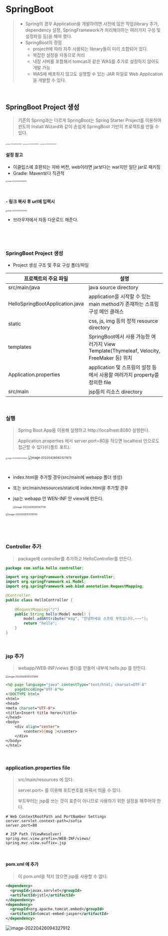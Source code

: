 # SpringBoot

> * Spring의 경우 Application을 개발하려면 사전에 많은 작업(library 추가, dependency 설정, SpringFramework가 처리해야하는 여러가지 구성 및 설정파일 등)을 해야 했다.
> * SpringBoot의 장점
>   * projectt에 따라 자주 사용되는 library들이 미리 조합되어 있다.
>   * 복잡한 설정을 자동으로 처리
>   * 내장 서버를 포함해서 tomcat과 같은 WAS를 추가로 설정하지 않아도 개발 가능
>   * WAS에 배포하지 않고도 실행할 수 있는 JAR 파일로 Web Application을 개발할 수 있다. 

​                        

## SpringBoot Project 생성

> 기존의 Spring과는 다르게 SpringBoot는 Spring Starter Project를 이용하여 윈도의 Install Wizard와 같이 손쉽게 SpringBoot 기반의 프로젝트를 만들 수 있다.

<img src="boot_basic.assets/image-20220426090952610.png" alt="image-20220426090952610" style="zoom: 25%;" />

<img src="boot_basic.assets/image-20220426091351804.png" alt="image-20220426091351804" style="zoom: 25%;" />

<img src="boot_basic.assets/image-20220426091604433.png" alt="image-20220426091604433" style="zoom:25%;" />

#### 설정 참고

* 이클립스에 호환되는 자바 버전, web이라면 jar보다는 war지만 일단 jar로 패키징
* Gradle: Maven보다 직관적

<img src="boot_basic.assets/image-20220426145816590.png" alt="image-20220426145816590" style="zoom:33%;" />

​                 

#### - 링크 복사 후 url에 입력시

<img src="boot_basic.assets/image-20220426150043540.png" alt="image-20220426150043540" style="zoom:33%;" />   

* 브라우저에서 자동 다운로드 해준다.

​              

​                   

### SpringBoot Project 생성

* Project 생성 구조 및 주요 구성 폴더/파일

| 프로젝트의 주요 파일            | 설명                                                         |
| ------------------------------- | ------------------------------------------------------------ |
| src/main/java                   | java source directory                                        |
| HelloSpringBootApplication.java | application을 시작할 수 있는 main method가 존재하는 스프링 구성 메인 클래스 |
| static                          | css, js, img 등의 정적 resource directory                    |
| templates                       | SpringBoot에서 사용 가능한 여러가지 View Template(Thymeleaf, Velocity, FreeMaker 등) 위치 |
| Application.properties          | application 및 스프링의 설정 등에서 사용할 여러가지 property를 정의한 file |
| src/main                        | jsp등의 리소스 directory                                     |

​              

### 실행

> Spring Boot App을 이용해 실행하고 http://localhost:8080 실행한다.
>
> Application.properties 에서 server.port=80을 적으면 localhost 만으로도 접근할 수 있다(디폴트 포트).

<img src="boot_basic.assets/image-20220426092134858.png" alt="image-20220426092134858" style="zoom:33%;" />

<img src="boot_basic.assets/image-20220426092327673.png" alt="image-20220426092327673" style="zoom: 67%;" />

​                     

* index.html을 추가할 경우(src/main에 webapp 폴더 생성)

* 또는 src/main/resources/static에 index.html을 추가할 경우

* jsp는 webapp 안 WEN-INF 안 views에 만든다.

  <img src="boot_basic.assets/image-20220426092547739.png" alt="image-20220426092547739" style="zoom: 50%;" /> 

<img src="boot_basic.assets/image-20220426153139330.png" alt="image-20220426153139330" style="zoom: 50%;" />

​                

​                    



### Controller 추가

> package에 controller를 추가하고 HelloController를 만든다.

```java
package com.sofia.hello.controller;

import org.springframework.stereotype.Controller;
import org.springframework.ui.Model;
import org.springframework.web.bind.annotation.RequestMapping;

@Controller
public class HelloController {
	
	@RequestMapping("/")
	public String hello(Model model) {
		model.addAttribute("msg", "안녕하세요 스프링 부트입니다.~~~");
		return "hello";
	}
}

```

​                 

### jsp 추가

> webapp/WEB-INF/views 폴더를 만들어 내부에 hello.jsp 를 만든다.

<img src="boot_basic.assets/image-20220426093231599.png" alt="image-20220426093231599" style="zoom:50%;" />

```jsp
<%@ page language="java" contentType="text/html; charset=UTF-8"
    pageEncoding="UTF-8"%>
<!DOCTYPE html>
<html>
<head>
<meta charset="UTF-8">
<title>Insert title here</title>
</head>
<body>
	<div align="center">
		<center>${msg }</center>
	</div>
</body>
</html>
```

​                

### application.properties file

> src/main/resources 에 있다.
>
> server.port= 를 이용해 포트번호를 바꿔서 띄울 수 있다.
>
> 부트부터는 jsp를 쓰는 것이 표준이 아니므로 사용하기 위한 설정을 해주어야 한다.

```
# Web ContextRootPath and PortNumber Settings
server.servlet.context-path=/sofia
server.port=80

# JSP Path (ViewResolver)
spring.mvc.view.prefix=/WEB-INF/views/
spring.mvc.view.suffix=.jsp
```

​               

#### pom.xml 에 추가

> 이 pom.xml을 적지 않으면 jsp를 사용할 수 없다.

```xml
<dependency>
  <groupId>javax.servlet</groupId>
  <artifactId>jstl</artifactId>
</dependency>
<dependency>
  <groupId>org.apache.tomcat.embed</groupId>
  <artifactId>tomcat-embed-jasper</artifactId>
</dependency>
```

![image-20220426094327912](boot_basic.assets/image-20220426094327912.png)

​              

